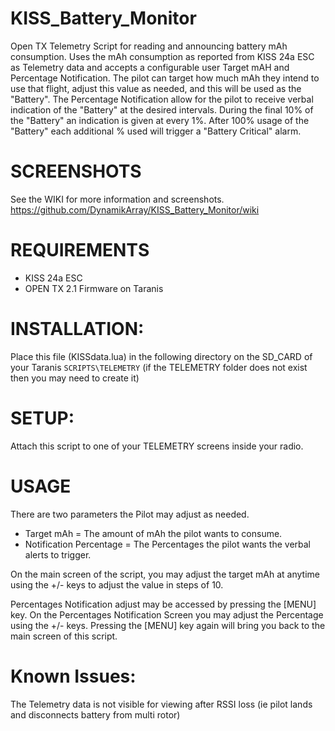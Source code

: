 
# KISS_Battery_Monitor
Open TX Telemetry Script for reading and announcing battery mAh consumption.  Uses the mAh consumption as reported from KISS 24a ESC as Telemetry data and accepts a configurable user Target mAH and Percentage Notification.  The pilot can target how much mAh they intend to use that flight, adjust this value as needed, and this will be used as the "Battery".  The Percentage Notification allow for the pilot to receive verbal indication of the "Battery" at the desired intervals.  During the final 10% of the "Battery" an indication is given at every 1%.   After 100% usage of the "Battery" each additional % used will trigger a "Battery Critical" alarm.

# SCREENSHOTS
See the WIKI for more information and screenshots.  https://github.com/DynamikArray/KISS_Battery_Monitor/wiki

# REQUIREMENTS
* KISS 24a ESC
* OPEN TX 2.1 Firmware on Taranis

# INSTALLATION:
Place this file (KISSdata.lua) in the following directory on the SD_CARD of your Taranis
``` SCRIPTS\TELEMETRY ```  (if the TELEMETRY folder does not exist then you may need to create it)

# SETUP:
Attach this script to one of your TELEMETRY screens inside your radio.

# USAGE
There are two parameters the Pilot may adjust as needed.
* Target mAh = The amount of mAh the pilot wants to consume.  
* Notification Percentage = The Percentages the pilot wants the verbal alerts to trigger.

On the main screen of the script, you may adjust the target mAh at anytime using the +/- keys to adjust the value in steps of 10.

Percentages Notification adjust may be accessed by pressing the [MENU] key.  On the Percentages Notification Screen you may adjust the Percentage using the +/- keys.  Pressing the [MENU] key again will bring you back to the main screen of this script.

# Known Issues:
The Telemetry data is not visible for viewing after RSSI loss (ie pilot lands and disconnects battery from multi rotor)
